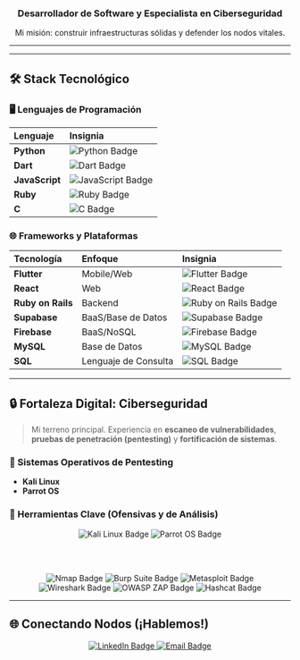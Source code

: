 <div align="center">

### Desarrollador de Software y Especialista en Ciberseguridad

<p>
  Mi misión: construir infraestructuras sólidas y defender los nodos vitales.
</p>

---

</div>

---

## 🛠️ Stack Tecnológico

### 🖥️ Lenguajes de Programación

| Lenguaje | Insignia |
| :--- | :--- |
| **Python** | ![Python Badge](https://img.shields.io/badge/Python-3776AB?style=for-the-badge&logo=python&logoColor=white&color=black) |
| **Dart** | ![Dart Badge](https://img.shields.io/badge/Dart-0175C2?style=for-the-badge&logo=dart&logoColor=white&color=black) |
| **JavaScript** | ![JavaScript Badge](https://img.shields.io/badge/JavaScript-F7DF1E?style=for-the-badge&logo=javascript&logoColor=black&color=black) |
| **Ruby** | ![Ruby Badge](https://img.shields.io/badge/Ruby-CC342D?style=for-the-badge&logo=ruby&logoColor=white&color=black) |
| **C** | ![C Badge](https://img.shields.io/badge/C-00599C?style=for-the-badge&logo=c&logoColor=white&color=black) |

### 🌐 Frameworks y Plataformas

| Tecnología | Enfoque | Insignia |
| :--- | :--- | :--- |
| **Flutter** | Mobile/Web | ![Flutter Badge](https://img.shields.io/badge/Flutter-02569B?style=for-the-badge&logo=flutter&logoColor=white&color=black) |
| **React** | Web | ![React Badge](https://img.shields.io/badge/React-61DAFB?style=for-the-badge&logo=react&logoColor=black&color=black) |
| **Ruby on Rails** | Backend | ![Ruby on Rails Badge](https://img.shields.io/badge/Rails-CC0000?style=for-the-badge&logo=ruby-on-rails&logoColor=white&color=black) |
| **Supabase** | BaaS/Base de Datos | ![Supabase Badge](https://img.shields.io/badge/Supabase-3ECF8E?style=for-the-badge&logo=supabase&logoColor=white&color=black) |
| **Firebase** | BaaS/NoSQL | ![Firebase Badge](https://img.shields.io/badge/Firebase-FFCA28?style=for-the-badge&logo=firebase&logoColor=black&color=black) |
| **MySQL** | Base de Datos | ![MySQL Badge](https://img.shields.io/badge/MySQL-4479A1?style=for-the-badge&logo=mysql&logoColor=white&color=black) |
| **SQL** | Lenguaje de Consulta | ![SQL Badge](https://img.shields.io/badge/SQL-025E8C?style=for-the-badge&logo=mysql&logoColor=white&color=black) |

---

## 🔒 Fortaleza Digital: Ciberseguridad

> Mi terreno principal. Experiencia en **escaneo de vulnerabilidades**, **pruebas de penetración (pentesting)** y **fortificación de sistemas**.

### 🐧 Sistemas Operativos de Pentesting
* **Kali Linux**
* **Parrot OS**

### 🔨 Herramientas Clave (Ofensivas y de Análisis)
<div align="center">
  <img src="https://img.shields.io/badge/Kali%20Linux-557C94?style=for-the-badge&logo=kali-linux&logoColor=white&color=black" alt="Kali Linux Badge"/>
  <img src="https://img.shields.io/badge/Parrot%20OS-100000?style=for-the-badge&logo=parrot-os&logoColor=white&color=black" alt="Parrot OS Badge"/>
  
  <br><br>

  <img src="https://img.shields.io/badge/Nmap-00FF41?style=for-the-badge&logo=nmap&logoColor=white&color=black" alt="Nmap Badge"/>
  <img src="https://img.shields.io/badge/Burp%20Suite-FF6633?style=for-the-badge&logo=burp-suite&logoColor=white&color=black" alt="Burp Suite Badge"/>
  <img src="https://img.shields.io/badge/Metasploit-E52A22?style=for-the-badge&logo=metasploit&logoColor=white&color=black" alt="Metasploit Badge"/>
  <img src="https://img.shields.io/badge/Wireshark-1679A7?style=for-the-badge&logo=wireshark&logoColor=white&color=black" alt="Wireshark Badge"/>
  <img src="https://img.shields.io/badge/OWASP%20ZAP-1B2430?style=for-the-badge&logo=owasp&logoColor=white&color=black" alt="OWASP ZAP Badge"/>
  <img src="https://img.shields.io/badge/Hashcat-F4A261?style=for-the-badge&logo=hashicorp&logoColor=black&color=black" alt="Hashcat Badge"/>
</div>

---


## 🌐 Conectando Nodos (¡Hablemos!)
<div align="center">
  <a href="https://www.linkedin.com/in/german-aquino-345360299/" target="_blank">
    <img src="https://img.shields.io/badge/LinkedIn-0077B5?style=for-the-badge&logo=linkedin&logoColor=white" alt="LinkedIn Badge"/>
  </a>
  <a href="mailto:german.cybersec@gmail.com">
    <img src="https://img.shields.io/badge/Email-D14836?style=for-the-badge&logo=gmail&logoColor=white" alt="Email Badge"/>
  </a>

<br>
